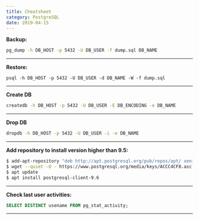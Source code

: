 ```yaml
---
title: Cheatsheet
category: PostgreSQL
date: 2019-04-15
---
```


**Backup:**
```bash
pg_dump -h DB_HOST -p 5432 -U DB_USER -f dump.sql DB_NAME
```

-----

**Restore:**
```
psql -h DB_HOST -p 5432 -U DB_USER -d DB_NAME -W -f dump.sql
```

-----

**Create DB**
```bash
createdb -h DB_HOST -p 5432 -U DB_USER -E DB_ENCODING -e DB_NAME
```

-----

**Drop DB**
```bash
dropdb -h DB_HOST -p 5432 -U DB_USER -i -e DB_NAME
```

-----

**Add repository to install version higher than 9.5:**
```bash
$ add-apt-repository "deb http://apt.postgresql.org/pub/repos/apt/ xenial-pgdg main"
$ wget --quiet -O - https://www.postgresql.org/media/keys/ACCC4CF8.asc | apt-key add -
$ apt update
$ apt install postgresql-client-9.6
```

-----

**Check last user activities:**
```SQL
SELECT DISTINCT usename FROM pg_stat_activity;
```

-----